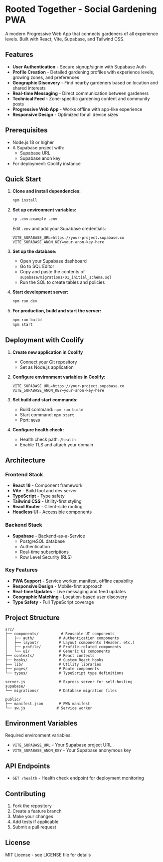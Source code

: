 # Rooted Together - Social Gardening PWA

A modern Progressive Web App that connects gardeners of all experience levels. Built with React, Vite, Supabase, and Tailwind CSS.

## Features

- **User Authentication** - Secure signup/signin with Supabase Auth
- **Profile Creation** - Detailed gardening profiles with experience levels, growing zones, and preferences
- **Geographic Discovery** - Find nearby gardeners based on location and shared interests
- **Real-time Messaging** - Direct communication between gardeners
- **Technical Feed** - Zone-specific gardening content and community posts
- **Progressive Web App** - Works offline with app-like experience
- **Responsive Design** - Optimized for all device sizes

## Prerequisites

- Node.js 18 or higher
- A Supabase project with:
  - Supabase URL
  - Supabase anon key
- For deployment: Coolify instance

## Quick Start

1. **Clone and install dependencies:**
   ```bash
   npm install
   ```

2. **Set up environment variables:**
   ```bash
   cp .env.example .env
   ```
   
   Edit `.env` and add your Supabase credentials:
   ```
   VITE_SUPABASE_URL=https://your-project.supabase.co
   VITE_SUPABASE_ANON_KEY=your-anon-key-here
   ```

3. **Set up the database:**
   - Open your Supabase dashboard
   - Go to SQL Editor
   - Copy and paste the contents of `supabase/migrations/01_initial_schema.sql`
   - Run the SQL to create tables and policies

4. **Start development server:**
   ```bash
   npm run dev
   ```

5. **For production, build and start the server:**
   ```bash
   npm run build
   npm start
   ```

## Deployment with Coolify

1. **Create new application in Coolify**
   - Connect your Git repository
   - Set as Node.js application

2. **Configure environment variables in Coolify:**
   ```
   VITE_SUPABASE_URL=https://your-project.supabase.co
   VITE_SUPABASE_ANON_KEY=your-anon-key-here
   ```

3. **Set build and start commands:**
   - Build command: `npm run build`
   - Start command: `npm start`
   - Port: `8080`

4. **Configure health check:**
   - Health check path: `/health`
   - Enable TLS and attach your domain

## Architecture

### Frontend Stack
- **React 18** - Component framework
- **Vite** - Build tool and dev server
- **TypeScript** - Type safety
- **Tailwind CSS** - Utility-first styling
- **React Router** - Client-side routing
- **Headless UI** - Accessible components

### Backend Stack
- **Supabase** - Backend-as-a-Service
  - PostgreSQL database
  - Authentication
  - Real-time subscriptions
  - Row Level Security (RLS)

### Key Features
- **PWA Support** - Service worker, manifest, offline capability
- **Responsive Design** - Mobile-first approach
- **Real-time Updates** - Live messaging and feed updates
- **Geographic Matching** - Location-based user discovery
- **Type Safety** - Full TypeScript coverage

## Project Structure

```
src/
├── components/          # Reusable UI components
│   ├── auth/           # Authentication components
│   ├── layout/         # Layout components (Header, etc.)
│   ├── profile/        # Profile-related components
│   └── ui/             # Generic UI components
├── contexts/           # React contexts
├── hooks/              # Custom React hooks
├── lib/                # Utility libraries
├── pages/              # Route components
└── types/              # TypeScript type definitions

server.js               # Express server for self-hosting
supabase/
└── migrations/         # Database migration files

public/
├── manifest.json       # PWA manifest
└── sw.js              # Service worker
```

## Environment Variables

Required environment variables:

- `VITE_SUPABASE_URL` - Your Supabase project URL
- `VITE_SUPABASE_ANON_KEY` - Your Supabase anonymous key

## API Endpoints

- `GET /health` - Health check endpoint for deployment monitoring

## Contributing

1. Fork the repository
2. Create a feature branch
3. Make your changes
4. Add tests if applicable
5. Submit a pull request

## License

MIT License - see LICENSE file for details